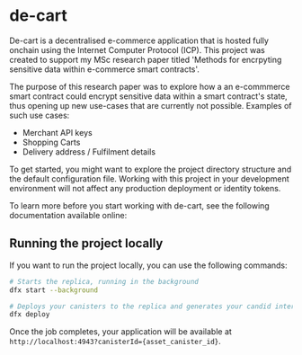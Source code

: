 # de-cart

De-cart is a decentralised e-commerce application that is hosted fully onchain using the Internet Computer Protocol (ICP). This project was created to support my MSc research paper titled 'Methods for encrpyting sensitive data within e-commerce smart contracts'.

The purpose of this research paper was to explore how a an e-commmerce smart contract could encrypt sensitive data within a smart contract's state, thus opening up new use-cases that are currently not possible. Examples of such use cases:
- Merchant API keys
- Shopping Carts
- Delivery address / Fulfilment details  

To get started, you might want to explore the project directory structure and the default configuration file. Working with this project in your development environment will not affect any production deployment or identity tokens.

To learn more before you start working with de-cart, see the following documentation available online:


## Running the project locally

If you want to run the project locally, you can use the following commands:

```bash
# Starts the replica, running in the background
dfx start --background

# Deploys your canisters to the replica and generates your candid interface
dfx deploy
```

Once the job completes, your application will be available at `http://localhost:4943?canisterId={asset_canister_id}`.
